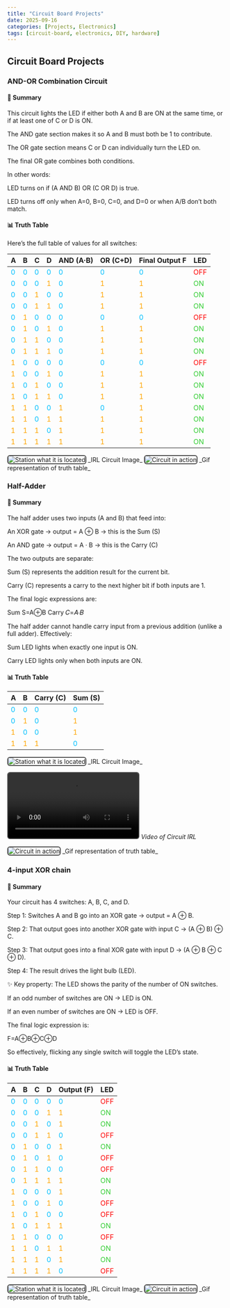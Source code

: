 ```yaml
---
title: "Circuit Board Projects"
date: 2025-09-16 
categories: [Projects, Electronics]
tags: [circuit-board, electronics, DIY, hardware]
---
```


## Circuit Board Projects

### AND-OR Combination Circuit
#### 🔎 Summary

This circuit lights the LED if either both A and B are ON at the same time, or if at least one of C or D is ON.

The AND gate section makes it so A and B must both be 1 to contribute.

The OR gate section means C or D can individually turn the LED on.

The final OR gate combines both conditions.

In other words:

LED turns on if (A AND B) OR (C OR D) is true.

LED turns off only when A=0, B=0, C=0, and D=0 or when A/B don’t both match.

#### 📊 Truth Table

Here’s the full table of values for all switches:

| A | B | C | D | AND (A·B) | OR (C+D) | Final Output F | LED |
|---|---|---|---|-----------|----------|----------------|-----|
| <span style="color:#00BFFF">0</span> | <span style="color:#00BFFF">0</span> | <span style="color:#00BFFF">0</span> | <span style="color:#00BFFF">0</span> | <span style="color:#00BFFF">0</span> | <span style="color:#00BFFF">0</span> | <span style="color:#00BFFF">0</span> | <span style="color:red">OFF</span> |
| <span style="color:#00BFFF">0</span> | <span style="color:#00BFFF">0</span> | <span style="color:#00BFFF">0</span> | <span style="color:orange">1</span> | <span style="color:#00BFFF">0</span> | <span style="color:orange">1</span> | <span style="color:orange">1</span> | <span style="color:#32CD32">ON</span> |
| <span style="color:#00BFFF">0</span> | <span style="color:#00BFFF">0</span> | <span style="color:orange">1</span> | <span style="color:#00BFFF">0</span> | <span style="color:#00BFFF">0</span> | <span style="color:orange">1</span> | <span style="color:orange">1</span> | <span style="color:#32CD32">ON</span> |
| <span style="color:#00BFFF">0</span> | <span style="color:#00BFFF">0</span> | <span style="color:orange">1</span> | <span style="color:orange">1</span> | <span style="color:#00BFFF">0</span> | <span style="color:orange">1</span> | <span style="color:orange">1</span> | <span style="color:#32CD32">ON</span> |
| <span style="color:#00BFFF">0</span> | <span style="color:orange">1</span> | <span style="color:#00BFFF">0</span> | <span style="color:#00BFFF">0</span> | <span style="color:#00BFFF">0</span> | <span style="color:#00BFFF">0</span> | <span style="color:#00BFFF">0</span> | <span style="color:red">OFF</span> |
| <span style="color:#00BFFF">0</span> | <span style="color:orange">1</span> | <span style="color:#00BFFF">0</span> | <span style="color:orange">1</span> | <span style="color:#00BFFF">0</span> | <span style="color:orange">1</span> | <span style="color:orange">1</span> | <span style="color:#32CD32">ON</span> |
| <span style="color:#00BFFF">0</span> | <span style="color:orange">1</span> | <span style="color:orange">1</span> | <span style="color:#00BFFF">0</span> | <span style="color:#00BFFF">0</span> | <span style="color:orange">1</span> | <span style="color:orange">1</span> | <span style="color:#32CD32">ON</span> |
| <span style="color:#00BFFF">0</span> | <span style="color:orange">1</span> | <span style="color:orange">1</span> | <span style="color:orange">1</span> | <span style="color:#00BFFF">0</span> | <span style="color:orange">1</span> | <span style="color:orange">1</span> | <span style="color:#32CD32">ON</span> |
| <span style="color:orange">1</span> | <span style="color:#00BFFF">0</span> | <span style="color:#00BFFF">0</span> | <span style="color:#00BFFF">0</span> | <span style="color:#00BFFF">0</span> | <span style="color:#00BFFF">0</span> | <span style="color:#00BFFF">0</span> | <span style="color:red">OFF</span> |
| <span style="color:orange">1</span> | <span style="color:#00BFFF">0</span> | <span style="color:#00BFFF">0</span> | <span style="color:orange">1</span> | <span style="color:#00BFFF">0</span> | <span style="color:orange">1</span> | <span style="color:orange">1</span> | <span style="color:#32CD32">ON</span> |
| <span style="color:orange">1</span> | <span style="color:#00BFFF">0</span> | <span style="color:orange">1</span> | <span style="color:#00BFFF">0</span> | <span style="color:#00BFFF">0</span> | <span style="color:orange">1</span> | <span style="color:orange">1</span> | <span style="color:#32CD32">ON</span> |
| <span style="color:orange">1</span> | <span style="color:#00BFFF">0</span> | <span style="color:orange">1</span> | <span style="color:orange">1</span> | <span style="color:#00BFFF">0</span> | <span style="color:orange">1</span> | <span style="color:orange">1</span> | <span style="color:#32CD32">ON</span> |
| <span style="color:orange">1</span> | <span style="color:orange">1</span> | <span style="color:#00BFFF">0</span> | <span style="color:#00BFFF">0</span> | <span style="color:orange">1</span> | <span style="color:#00BFFF">0</span> | <span style="color:orange">1</span> | <span style="color:#32CD32">ON</span> |
| <span style="color:orange">1</span> | <span style="color:orange">1</span> | <span style="color:#00BFFF">0</span> | <span style="color:orange">1</span> | <span style="color:orange">1</span> | <span style="color:orange">1</span> | <span style="color:orange">1</span> | <span style="color:#32CD32">ON</span> |
| <span style="color:orange">1</span> | <span style="color:orange">1</span> | <span style="color:orange">1</span> | <span style="color:#00BFFF">0</span> | <span style="color:orange">1</span> | <span style="color:orange">1</span> | <span style="color:orange">1</span> | <span style="color:#32CD32">ON</span> |
| <span style="color:orange">1</span> | <span style="color:orange">1</span> | <span style="color:orange">1</span> | <span style="color:orange">1</span> | <span style="color:orange">1</span> | <span style="color:orange">1</span> | <span style="color:orange">1</span> | <span style="color:#32CD32">ON</span> |


<!-- Circuit Image -->
<img src="/assets/IMG_1.jpg" alt="Station what it is located" style="border: 2px solid #444; border-radius: 6px;" />
_IRL Circuit Image_

<!-- Circuit GIF -->
<img src="/assets/Circuit.gif" alt="Circuit in action" style="border: 2px solid #444; border-radius: 6px;" />
_Gif representation of truth table_

### Half-Adder

#### 🔎 Summary

The half adder uses two inputs (A and B) that feed into:

An XOR gate → output = A ⊕ B → this is the Sum (S)

An AND gate → output = A · B → this is the Carry (C)

The two outputs are separate:

Sum (S) represents the addition result for the current bit.

Carry (C) represents a carry to the next higher bit if both inputs are 1.

The final logic expressions are:

Sum S=A⊕B
Carry 𝐶=𝐴⋅𝐵

The half adder cannot handle carry input from a previous addition (unlike a full adder).
Effectively:

Sum LED lights when exactly one input is ON.

Carry LED lights only when both inputs are ON.

#### 📊 Truth Table

| A | B | Carry (C) | Sum (S) |
|---|---|-----------|---------|
| <span style="color:#00BFFF">0</span> | <span style="color:#00BFFF">0</span> | <span style="color:#00BFFF">0</span> | <span style="color:#00BFFF">0</span> |
| <span style="color:#00BFFF">0</span> | <span style="color:orange">1</span> | <span style="color:#00BFFF">0</span> | <span style="color:orange">1</span> |
| <span style="color:orange">1</span> | <span style="color:#00BFFF">0</span> | <span style="color:#00BFFF">0</span> | <span style="color:orange">1</span> |
| <span style="color:orange">1</span> | <span style="color:orange">1</span> | <span style="color:orange">1</span> | <span style="color:#00BFFF">0</span> |

<!-- Circuit Image -->
<img src="/assets/IMG_1706.jpg" alt="Station what it is located" style="border: 2px solid #444; border-radius: 6px;" />
_IRL Circuit Image_

<!-- Circuit Video -->
<video src="/assets/IMG_1709.MOV" controls style="border: 2px solid #444; border-radius: 6px;"></video>
_Video of Circuit IRL_

<!-- Circuit GIF -->
<img src="/assets/circuit2.gif" alt="Circuit in action" style="border: 2px solid #444; border-radius: 6px;" />
_Gif representation of truth table_

### 4-input XOR chain
#### 🔎 Summary

Your circuit has 4 switches: A, B, C, and D.

Step 1: Switches A and B go into an XOR gate → output = A ⊕ B.

Step 2: That output goes into another XOR gate with input C → (A ⊕ B) ⊕ C.

Step 3: That output goes into a final XOR gate with input D → (A ⊕ B ⊕ C ⊕ D).

Step 4: The result drives the light bulb (LED).

✨ Key property: The LED shows the parity of the number of ON switches.

If an odd number of switches are ON → LED is ON.

If an even number of switches are ON → LED is OFF.

The final logic expression is:

F=A⊕B⊕C⊕D

So effectively, flicking any single switch will toggle the LED’s state.


#### 📊 Truth Table

| A | B | C | D | Output (F) | LED |
|---|---|---|---|------------|-----|
| <span style="color:#00BFFF">0</span> | <span style="color:#00BFFF">0</span> | <span style="color:#00BFFF">0</span> | <span style="color:#00BFFF">0</span> | <span style="color:#00BFFF">0</span> | <span style="color:red">OFF</span> |
| <span style="color:#00BFFF">0</span> | <span style="color:#00BFFF">0</span> | <span style="color:#00BFFF">0</span> | <span style="color:orange">1</span> | <span style="color:orange">1</span> | <span style="color:#32CD32">ON</span> |
| <span style="color:#00BFFF">0</span> | <span style="color:#00BFFF">0</span> | <span style="color:orange">1</span> | <span style="color:#00BFFF">0</span> | <span style="color:orange">1</span> | <span style="color:#32CD32">ON</span> |
| <span style="color:#00BFFF">0</span> | <span style="color:#00BFFF">0</span> | <span style="color:orange">1</span> | <span style="color:orange">1</span> | <span style="color:#00BFFF">0</span> | <span style="color:red">OFF</span> |
| <span style="color:#00BFFF">0</span> | <span style="color:orange">1</span> | <span style="color:#00BFFF">0</span> | <span style="color:#00BFFF">0</span> | <span style="color:orange">1</span> | <span style="color:#32CD32">ON</span> |
| <span style="color:#00BFFF">0</span> | <span style="color:orange">1</span> | <span style="color:#00BFFF">0</span> | <span style="color:orange">1</span> | <span style="color:#00BFFF">0</span> | <span style="color:red">OFF</span> |
| <span style="color:#00BFFF">0</span> | <span style="color:orange">1</span> | <span style="color:orange">1</span> | <span style="color:#00BFFF">0</span> | <span style="color:#00BFFF">0</span> | <span style="color:red">OFF</span> |
| <span style="color:#00BFFF">0</span> | <span style="color:orange">1</span> | <span style="color:orange">1</span> | <span style="color:orange">1</span> | <span style="color:orange">1</span> | <span style="color:#32CD32">ON</span> |
| <span style="color:orange">1</span> | <span style="color:#00BFFF">0</span> | <span style="color:#00BFFF">0</span> | <span style="color:#00BFFF">0</span> | <span style="color:orange">1</span> | <span style="color:#32CD32">ON</span> |
| <span style="color:orange">1</span> | <span style="color:#00BFFF">0</span> | <span style="color:#00BFFF">0</span> | <span style="color:orange">1</span> | <span style="color:#00BFFF">0</span> | <span style="color:red">OFF</span> |
| <span style="color:orange">1</span> | <span style="color:#00BFFF">0</span> | <span style="color:orange">1</span> | <span style="color:#00BFFF">0</span> | <span style="color:#00BFFF">0</span> | <span style="color:red">OFF</span> |
| <span style="color:orange">1</span> | <span style="color:#00BFFF">0</span> | <span style="color:orange">1</span> | <span style="color:orange">1</span> | <span style="color:orange">1</span> | <span style="color:#32CD32">ON</span> |
| <span style="color:orange">1</span> | <span style="color:orange">1</span> | <span style="color:#00BFFF">0</span> | <span style="color:#00BFFF">0</span> | <span style="color:#00BFFF">0</span> | <span style="color:red">OFF</span> |
| <span style="color:orange">1</span> | <span style="color:orange">1</span> | <span style="color:#00BFFF">0</span> | <span style="color:orange">1</span> | <span style="color:orange">1</span> | <span style="color:#32CD32">ON</span> |
| <span style="color:orange">1</span> | <span style="color:orange">1</span> | <span style="color:orange">1</span> | <span style="color:#00BFFF">0</span> | <span style="color:orange">1</span> | <span style="color:#32CD32">ON</span> |
| <span style="color:orange">1</span> | <span style="color:orange">1</span> | <span style="color:orange">1</span> | <span style="color:orange">1</span> | <span style="color:#00BFFF">0</span> | <span style="color:red">OFF</span> |

<!-- Circuit Image -->
<img src="/assets/IMG_1696.jpg" alt="Station what it is located" style="border: 2px solid #444; border-radius: 6px;" />
_IRL Circuit Image_

<!-- Circuit GIF -->
<img src="/assets/circuit3.gif" alt="Circuit in action" style="border: 2px solid #444; border-radius: 6px;" />
_Gif representation of truth table_
